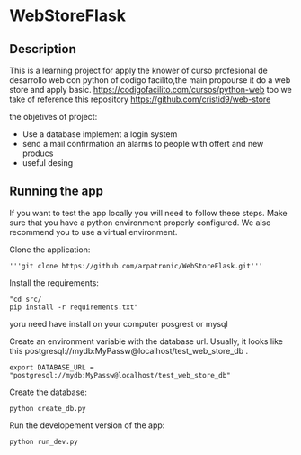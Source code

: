 # WebStoreFlask

## Description

This is a learning project  for apply the knower of curso profesional de desarrollo web con python  of codigo facilito,the  main propourse it do a web store and  apply  basic.
https://codigofacilito.com/cursos/python-web
too we take of reference  this repository 
https://github.com/cristid9/web-store


the objetives of project:
*  Use a database  implement a login system 
*  send a mail confirmation an alarms to people with  offert and new producs 
*  useful desing 


## Running the app
If you want to test the app locally you will need to follow these steps. Make sure that you have a python environment properly configured. We also recommend you to use a virtual environment.



Clone the application:

    '''git clone https://github.com/arpatronic/WebStoreFlask.git'''
    
Install the requirements:

    "cd src/
    pip install -r requirements.txt"

yoru need have install on your computer posgrest or mysql

Create an environment variable with the database url. Usually, it looks like this 
postgresql://mydb:MyPassw@localhost/test_web_store_db .
    
```
export DATABASE_URL = "postgresql://mydb:MyPassw@localhost/test_web_store_db"
```
Create the database:

    python create_db.py

Run the developement version of the app:

    python run_dev.py
